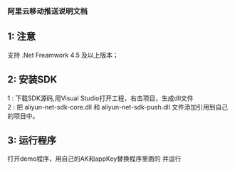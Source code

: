 ### 阿里云移动推送说明文档

## 1: 注意
支持 .Net Freamwork 4.5 及以上版本；
## 2: 安装SDK
1 : 下载SDK源码,用Visual Studio打开工程，右击项目，生成dll文件<br/>
2 : 把 aliyun-net-sdk-core.dll 和 aliyun-net-sdk-push.dll 文件添加引用到自己的项目中。
## 3: 运行程序
打开demo程序，用自己的AK和appKey替换程序里面的<your access key id> <your access key secret> <your Appkey>并运行
